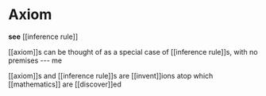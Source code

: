 # Axiom

**see** [[inference rule]]

[[axiom]]s can be thought of as a special case of [[inference rule]]s, with no premises --- me

[[axiom]]s and [[inference rule]]s are [[invent]]ions atop which [[mathematics]] are [[discover]]ed

